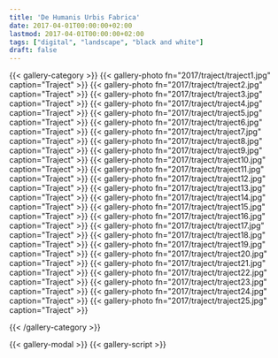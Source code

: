 ```yaml
---
title: 'De Humanis Urbis Fabrica'
date: 2017-04-01T00:00:00+02:00
lastmod: 2017-04-01T00:00:00+02:00
tags: ["digital", "landscape", "black and white"]
draft: false
---
```

{{< gallery-category >}}
    {{< gallery-photo fn="2017/traject/traject1.jpg" caption="Traject" >}}
    {{< gallery-photo fn="2017/traject/traject2.jpg" caption="Traject" >}}
    {{< gallery-photo fn="2017/traject/traject3.jpg" caption="Traject" >}}
    {{< gallery-photo fn="2017/traject/traject4.jpg" caption="Traject" >}}
    {{< gallery-photo fn="2017/traject/traject5.jpg" caption="Traject" >}}
    {{< gallery-photo fn="2017/traject/traject6.jpg" caption="Traject" >}}
    {{< gallery-photo fn="2017/traject/traject7.jpg" caption="Traject" >}}
    {{< gallery-photo fn="2017/traject/traject8.jpg" caption="Traject" >}}
    {{< gallery-photo fn="2017/traject/traject9.jpg" caption="Traject" >}}
    {{< gallery-photo fn="2017/traject/traject10.jpg" caption="Traject" >}}
    {{< gallery-photo fn="2017/traject/traject11.jpg" caption="Traject" >}}
    {{< gallery-photo fn="2017/traject/traject12.jpg" caption="Traject" >}}
    {{< gallery-photo fn="2017/traject/traject13.jpg" caption="Traject" >}}
    {{< gallery-photo fn="2017/traject/traject14.jpg" caption="Traject" >}}
    {{< gallery-photo fn="2017/traject/traject15.jpg" caption="Traject" >}}
    {{< gallery-photo fn="2017/traject/traject16.jpg" caption="Traject" >}}
    {{< gallery-photo fn="2017/traject/traject17.jpg" caption="Traject" >}}
    {{< gallery-photo fn="2017/traject/traject18.jpg" caption="Traject" >}}
    {{< gallery-photo fn="2017/traject/traject19.jpg" caption="Traject" >}}
    {{< gallery-photo fn="2017/traject/traject20.jpg" caption="Traject" >}}
    {{< gallery-photo fn="2017/traject/traject21.jpg" caption="Traject" >}}
    {{< gallery-photo fn="2017/traject/traject22.jpg" caption="Traject" >}}
    {{< gallery-photo fn="2017/traject/traject23.jpg" caption="Traject" >}}
    {{< gallery-photo fn="2017/traject/traject24.jpg" caption="Traject" >}}
    {{< gallery-photo fn="2017/traject/traject25.jpg" caption="Traject" >}}
    
{{< /gallery-category >}}

{{< gallery-modal >}}
{{< gallery-script >}}
<!--more-->
